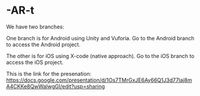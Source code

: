 # -AR-t
We have two branches: 

One branch is for Android using Unity and Vuforia. Go to the Android branch to access the Android project.

The other is for iOS using X-code (native approach). Go to the iOS branch to access the iOS project.

This is the link for the presenation:
https://docs.google.com/presentation/d/1Os7TMrGxJE6Ay66Q1J3d77laj8mA4CKKe8QwWalwgGI/edit?usp=sharing
